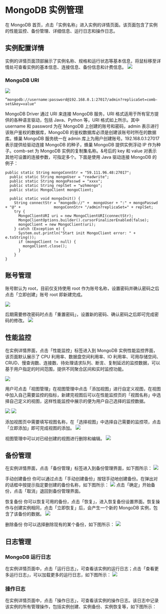 # MongoDB 实例管理
在 MongoDB 首页，点击「实例名称」进入实例的详情页面。该页面包含了实例的性能监控、备份管理、详细信息、运行日志和操作日志。

## 实例配置详情
实例的详情页面顶部展示了实例名称、规格和运行状态等基本信息，将鼠标移至详情处可查看实例的基本信息、连接信息、备份信息和计费信息。
![](../image/实例配置详情.png)

### MongoDB URI

![](../image/MongoDBURI.png)

    ”mongodb://username:password@192.168.0.1:27017/admin?replicaSet=comb-set&key=value"

MongoDB Driver 通过 URI 来连接 MongoDB 服务，URI 格式适用于所有官方提供的各种语言驱动，包括 Java、Python 等，URI 格式如上所示。其中 username 和 password 为在 MongoDB 上创建的账号和密码，admin 表示进行该账户鉴权的数据库，MongoDB 的鉴权数据库必须是创建该账号时所在的数据库。蜂巢 MongoDB 服务统一在 admin 库上为用户创建账号。192.168.0.1:27017 表示提供给驱动连接 MongoDB 的种子，蜂巢 MongoDB 提供实例浮动 IP 作为种子。comb-set 为 MongoDB 实例的复制集名称。&号后的 key 和 value 对表示其他可设置的连接参数，可指定多个。下面是使用 Java 驱动连接 MongoDB 的例子：


    public static String mongoConnStr = "59.111.96.48:27017";
      public static String mongoUser = "readwrite";
      public static String mongoPasswd = "xxxx";
      public static String replSet = "wzhmongo";
      public static MongoClient mongoClient;
    
      public static void mongoInit() {  
        String connectStr = "mongodb://" +  mongoUser + ":" + mongoPasswd + "@" + 				mongoConnStr+ "/admin?replicaSet=" + replSet;
        try {
          MongoClientURI uri = new MongoClientURI(connectStr);
          MongoClientOptions.builder().cursorFinalizerEnabled(false);
          mongoClient = new MongoClient(uri);
        } catch (Exception e) {
          System.out.println("Start init MongoClient error: " + e.toString());
          if (mongoClient != null) {
            mongoClient.close();
          }
        }
    }

## 账号管理
账号默认为 root，目前仅支持使用 root 作为账号名称，设置密码并确认密码之后点击「立即创建」账号 root 即新建完成。

![](../image/创建账号.png)

后期需要修改密码时点击「重置密码」，设置新的密码、确认密码之后即可完成密码的修改。
![](../image/重置密码.png)

## 性能监控

在实例详情界面，点击「性能监控」标签进入到 MongoDB 实例性能监控界面，该页面默认展示了 CPU 利用率、数据盘空间利用率、IO 利用率、可用存储空间、CRUD、慢查询数、连接数、待处理请求队列、断言、复制延迟的监控数据，可以基于用户指定的时间范围，提供不同聚合区间和实时监控功能。

![](../image/性能监控.png)

用户可点击「视图管理」在视图管理中点击「添加视图」进行自定义视图，在视图中加入自己需要监控的指标，新建完视图后可以在性能监控页的「视图名称」中选择自己定义的视图，这样性能监控中展示的便为用户自己选择的监控数据。

![](../image/视图管理.png)
![](../image/添加视图.png)

添加视图页中需要填写视图名称，在「选择视图」中选择自己需要的监控项，点击「立即添加」即可完成视图的添加。
![](../image/添加视图页.png)

视图管理中可以对已经创建的视图进行删除和编辑。
![](../image/视图删除编辑.png)

## 备份管理
在实例详情界面，点击「备份管理」标签进入到备份管理界面，如下图所示：
![](../image/备份管理.png)

手动创建备份
你可以通过点击「手动创建备份」按钮手动地创建备份。在弹出对的话框中按提示指定要创建的备份名称，如下图所示：
![](../image/手动备份.png)
点击「确定」开始备份，点击「取消」退回到备份管理界面。

恢复备份
你可以恢复可用的备份，点击「恢复」，进入恢复备份设置界面。恢复操作与创建实例相同，点击「立即恢复」后，会产生一个新的 MongoDB 实例，包含了该备份的数据。
![](../image/恢复.png)

删除备份
你可以选择删除现有的某个备份，如下图所示：
![](../image/删除备份.png)

## 日志管理
### MongoDB 运行日志
在实例详情页面中，点击「运行日志」，可查看该实例的运行日志；点击「查看更多运行日志」，可以加载更多的运行日志，如下图所示：
![](../image/运行日志.png)

### 操作日志
在实例详情页面中，点击「操作日志」，可查看该实例的操作日志。该日志中记录该实例的所有管理操作，包括实例创建、实例备份、实例恢复等，如下图所示：













